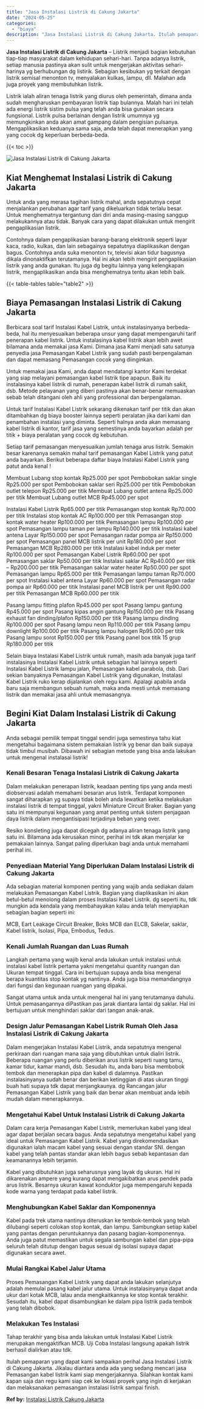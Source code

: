 ```yaml
---
title: "Jasa Instalasi Listrik di Cakung Jakarta"
date: "2024-05-25"
categories: 
  - "biaya"
description: "Jasa Instalasi Listrik di Cakung Jakarta. Itulah pemaparan yang dapat kami sampaikan perihal Jasa Instalasi Listrik di Cakung Jakarta. Jikalau diantara anda..."
---
```


**Jasa Instalasi Listrik di Cakung Jakarta** – Listrik menjadi bagian kebutuhan tiap-tiap masyarakat dalam kehidupan sehari-hari. Tanpa adanya listrik, setiap manusia pastinya akan sulit untuk mengerjakan aktivitas sehari-harinya yg berhubungan dg listirik. Sebagian kesibukan yg terkait dengan listrik semisal menonton tv, menyalakan kulkas, lampu, dll. Malahan ada juga proyek yang membutuhkan listrik.

Listrik ialah aliran tenaga listrik yang diurus oleh pemerintah, dimana anda sudah mengharuskan pembayaran listrik tiap bulannya. Malah hari ini telah ada energi listrik sistim pulsa yang telah anda bisa gunakan secara fungsional. Listrik pulsa berlainan dengan listrik umumnya yg memungkinkan anda akan amat gampang dalam pengisian pulsanya. Mengaplikasikan keduanya sama saja, anda telah dapat menerapkan yang yang cocok dg keperluan berbeda-beda.

{{< toc >}}

![Jasa Instalasi Listrik di Cakung Jakarta](/images/instalasi-listrik-murah02.png)

## Kiat Menghemat Instalasi Listrik di Cakung Jakarta

Untuk anda yang merasa tagihan listrik mahal, anda sepatutnya cepat menjalankan perubahan agar tarif yang dikeluarkan tidak terlalu besar. Untuk menghematnya tergantung dari diri anda masing-masing sanggup melakukannya atau tidak. Banyak cara yang dapat dilakukan untuk mengirit pengaplikasian listrik.

Contohnya dalam pengaplikasian barang-barang elektronik seperti layar kaca, radio, kulkas, dan lain sebagainya sepatutnya diaplikasikan dengan bagus. Contohnya anda suka menonton tv, televisi akan tidur bagusnya dikala dinonaktifkan terutamanya. Hal ini akan lebih mengirit pengaplikasian listrik yang anda gunakan. Itu juga dg begitu lainnya yang kelengkapan listrik, mengaplikasikan anda bisa menghematnya tentu akan lebih baik.

{{< table-tables table="table2" >}}

## Biaya Pemasangan Instalasi Listrik di Cakung Jakarta

Berbicara soal tarif Instalasi Kabel Listrik, untuk instalasinyanya berbeda-beda, hal itu menyesuaikan beberapa unsur yang dapat mempengaruhi tarif penerapan kabel listrik. Untuk instalasinya kabel listrik akan lebih awet bilamana anda memakai jasa Kami. Dimana jasa Kami menjadi satu satunya penyedia jasa Pemasangan Kabel Listrik yang sudah pasti berpengalaman dan dapat memasang Pemasangan cocok yang diinginkan.

Untuk memakai jasa Kami, anda dapat mendatangi kantor Kami terdekat yang siap melayani pemasangan kabel listrik tipe apapun. Baik itu instalasinya kabel listrik di rumah, penerapan kabel listrik di rumah sakit, dsb. Metode pelayanan yang diberi pastinya akan benar-benar memuaskan sebab telah ditangani oleh ahli yang professional dan berpengalaman.

Untuk tarif Instalasi Kabel Listrik sekarang dikenakan tarif per titik dan akan ditambahkan dg biaya booster lainnya seperti peralatan jika dari kami dan penambahan instalasi yang diminta. Seperti halnya anda akan memasang kabel listrik di kantor, tarif jasa yang semestinya anda bayarkan adalah per titik + biaya peralatan yang cocok dg kebutuhan.

Setiap tarif pemasangan menyesuaikan jumlah tenaga arus listrik. Semakin besar karenanya semakin mahal tarif pemasangan Kabel Listrik yang patut anda bayarkan. Berikut beberapa daftar biaya Instalasi Kabel Listrik yang patut anda kenal !

Membuat Lubang stop kontak Rp25.000 per spot Pembobokan saklar single Rp25.000 per spot Pembobokan saklar seri Rp25.000 per titik Pembobokan outlet telepon Rp25.000 per titik Membuat Lubang outlet antena Rp25.000 per titik Membuat Lubang outlet MCB Rp45.000 per spot

Instalasi Kabel Listrik Rp65.000 per titik Pemasangan stop kontak Rp70.000 per titik Instalasi stop kontak AC Rp100.000 per titik Pemasangan stop kontak water heater Rp100.000 per titik Pemasangan lampu Rp100.000 per spot Pemasangan lampu taman per lampu Rp140.000 per titik Instalasi kabel antena Layar Rp150.000 per spot Pemasangan radar pompa air Rp150.000 per spot Pemasangan panel MCB listrik per unit Rp180.000 per spot Pemasangan MCB Rp280.000 per titik Instalasi kabel induk per meter Rp100.000 per spot Pemasangan Kabel Listrik Rp60.000 per spot Pemasangan saklar Rp50.000 per titik Instalasi saklar AC Rp40.000 per titik – Rp200.000 per titik Pemasangan saklar water heater Rp50.000 per spot Pemasangan lampu Rp65.000 per titik Pemasangan lampu taman Rp70.000 per spot Instalasi kabel antena Layar Rp60.000 per spot Pemasangan radar pompa air Rp60.000 per titik Instalasi panel MCB listrik per unit Rp90.000 per titik Pemasangan MCB Rp60.000 per titik

Pasang lampu fitting plafon Rp45.000 per spot Pasang lampu gantung Rp45.000 per spot Pasang kipas angin gantung Rp150.000 per titik Pasang exhaust fan dinding/plafon Rp150.000 per titik Pasang lampu dinding Rp100.000 per spot Pasang lampu neon Rp110.000 per titik Pasang lampu downlight Rp100.000 per titik Pasang lampu halogen Rp95.000 per titik Pasang lampu sorot Rp150.000 per titik Pasang panel box titik 15 grup Rp180.000 per titik

Selain biaya Instalasi Kabel Listrik untuk rumah, masih ada banyak juga tarif instalasinya Instalasi Kabel Listrik untuk sebagian hal lainnya seperti Instalasi Kabel Listrik lampu jalan, Pemasangan kabel parabola, dsb. Dari sekian banyaknya Pemasangan Kabel Listrik yang digunakan, Instalasi Kabel Listrik ruko kerap dijalankan oleh regu kami. Apalagi apabila anda baru saja membangun sebuah rumah, maka anda mesti untuk memasang listrik dan memakai jasa ahli untuk memasangnya.

## Begini Kiat Dalam Instalasi Listrik di Cakung Jakarta


Anda sebagai pemilik tempat tinggal sendiri juga semestinya tahu kiat mengetahui bagaimana sistem pemakaian listrik yg benar dan baik supaya tidak timbul musibah. Dibawah ini sebagian metode yang bisa anda lakukan untuk mengenal instalasai listrik!

### Kenali Besaran Tenaga Instalasi Listrik di Cakung Jakarta

Dalam melakukan penerapan listrik, keadaan penting tips yang anda mesti diobservasi adalah memahami besaran arus listrik. Terdapat komponen sangat diharapkan yg supaya tidak boleh anda lewatkan ketika melakukan instalasi listrik di tempat tinggal, yakni Miniature Circuit Braker. Bagian yang satu ini mempunyai kegunaan yang amat penting untuk sistem penjagaan daya listrik dalam mengantisipasi terjadinya beban yang over.

Resiko konsleting juga dapat dicegah dg adanya aliran tenaga listrik yang satu ini. Bilamana ada kerusakan minor, perihal ini tdk akan menjalar ke pemakaian lainnya. Sangat paling diperlukan bagi anda untuk memahami perihal ini.

### Penyediaan Material Yang Diperlukan Dalam Instalasi Listrik di Cakung Jakarta

Ada sebagian material komponen penting yang wajib anda sediakan dalam melakukan Pemasangan Kabel Listrik. Bagian yang diaplikasikan ini akan betul-betul menolong dalam proses Instalasi Kabel Listrik. dg seperti itu, tdk mungkin ada kendala yang membahayakan kalau anda telah menyiapkan sebagian bagian seperti ini:

MCB, Eart Leakage Circuit Breaker, Boks MCB dan ELCB, Sakelar, saklar, Kabel listrik, Isolasi, Pipa, Embodus, Tedus.

### Kenali Jumlah Ruangan dan Luas Rumah

Langkah pertama yang wajib kenal anda lakukan untuk instalasi untuk instalasi kabel listrik pertama yakni mengetahui quantity ruangan dan Ukuran tempat tinggal. Cara ini bertujuan supaya anda bisa mengenal berapa kuantitas stop kontak yg nantinya. Anda juga bisa memandangnya dari fungsi dan kegunaan ruangan yang dipakai.

Sangat utama untuk anda untuk mengenal hal ini yang terutamanya dahulu. Untuk pemasangannya diPastikan pas jarak diantara lantai dg saklar. Hal ini bertujuan untuk menghindari saklar dari tangan anak-anak.

### Design Jalur Pemasangan Kabel Listrik Rumah Oleh Jasa Instalasi Listrik di Cakung Jakarta

Dalam mengerjakan Instalasi Kabel Listrik, anda sepatutnya mengenal perkiraan dari ruangan mana saja yang dibutuhkan untuk dialiri listrik. Beberapa ruangan yang perlu diberikan arus listrik seperti ruang tamu, kamar tidur, kamar mandi, dsb. Sesudah itu, anda baru bisa membobok tembok dan menerapkan pipa dan kabel di dalamnya. Pastikan instalasinyanya sudah benar dan berikan ketinggian di atas ukuran tinggi buah hati supaya tdk dapat menjangkaunya. dg Rancangan jalur Pemasangan Kabel Listrik yang baik dan benar akan membuat anda lebih mudah dalam menerapkannya.

### Mengetahui Kabel Untuk Instalasi Listrik di Cakung Jakarta

Dalam cara kerja Pemasangan Kabel Listrik, memerlukan kabel yang ideal agar dapat berjalan secara bagus. Anda sepatutnya mengetahui kabel yang ideal untuk Pemasangan Kabel Listrik. Kabel yang direkomendasikan digunakan ialah macam kabel yang sesuai dengan standar SNI. dengan kabel yang telah pantas standar akan lebih bagus sebab kepantasan dan keamanannya lebih terjamin.

Kabel yang dibutuhkan juga seharusnya yang layak dg ukuran. Hal ini dikarenakan ampere yang kurang dapat mengakibatkan arus pendek pada arus listrik. Besarnya ukuran kawat konduktor juga mempengaruhi kepada kode warna yang terdapat pada kabel listrik.

### Menghubungkan Kabel Saklar dan Komponennya

Kabel pada trek utama nantinya diteruskan ke tembok-tembok yang telah dilubangi seperti colokan stop kontak, dan lampu. Sambungkan setiap kabel yang pantas dengan peruntukannya dan pasang bagian-komponennya. Anda juga patut memastikan untuk segala sambungan kabel dan pipa-pipa seluruh telah ditutup dengan bagus sesuai dg isolasi supaya dapat digunakan secara awet.

### Mulai Rangkai Kabel Jalur Utama

Proses Pemasangan Kabel Listrik yang dapat anda lakukan selanjutya adalah memulai pasang kabel jalur utama. Untuk instalasinyanya dapat anda ukur dari kotak MCB, lalau anda mengkaitkannya ke stop kontak terakhir. Sesudah itu, kabel dapat disambungkan ke dalam pipa listrik pada tembok yang telah dibobok.

### Melakukan Tes Instalasi

Tahap terakhir yang bisa anda lakukan untuk Instalasi Kabel Listrik merupakan mengaktifkan MCB. Uji Coba Instalasi langsung apakah listrik berhasil dialirkan atau tdk.

Itulah pemaparan yang dapat kami sampaikan perihal Jasa Instalasi Listrik di Cakung Jakarta. Jikalau diantara anda ada yang sedang mencari jasa Pemasangan kabel listrik kami siap mengerjakannya. Silahkan kontak kami kapan saja dan regu kami siap cek ke lokasi proyek yang ingin di kerjakan dan melaksanakan pemasangan instalasi listrik sampai finish.

**Ref by:** [Instalasi Listrik Cakung Jakarta](https://id.wikipedia.org/wiki/Instalasi)
